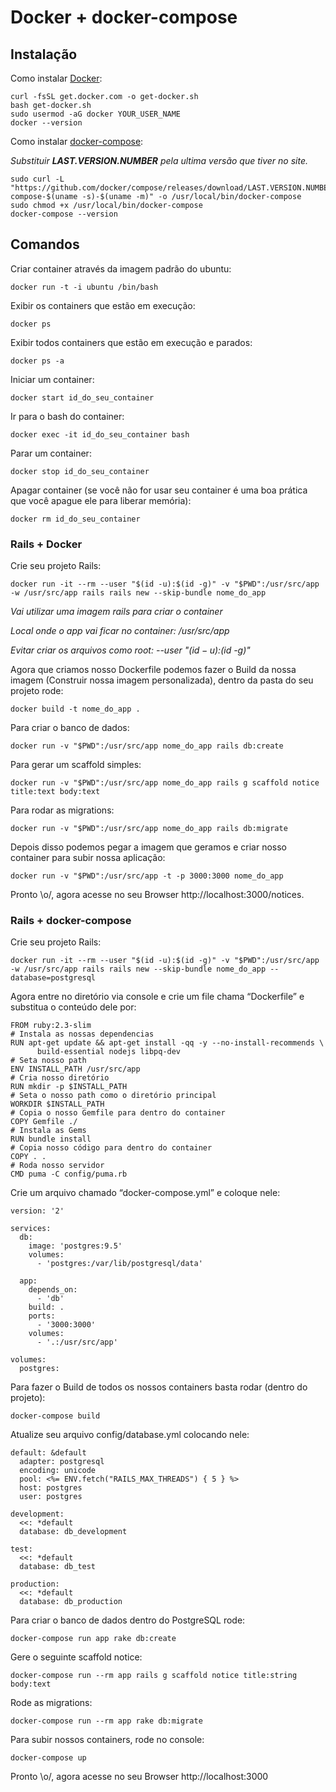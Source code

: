 # Docker + docker-compose

## Instalação

Como instalar [Docker](https://docs.docker.com/install/):

    curl -fsSL get.docker.com -o get-docker.sh
    bash get-docker.sh
    sudo usermod -aG docker YOUR_USER_NAME
    docker --version

Como instalar [docker-compose](https://docs.docker.com/compose/install/):

_Substituir **LAST.VERSION.NUMBER** pela ultima versão que tiver no site._
    
    sudo curl -L "https://github.com/docker/compose/releases/download/LAST.VERSION.NUMBER/docker-compose-$(uname -s)-$(uname -m)" -o /usr/local/bin/docker-compose
    sudo chmod +x /usr/local/bin/docker-compose
    docker-compose --version


## Comandos

Criar container através da imagem padrão do ubuntu:

    docker run -t -i ubuntu /bin/bash

Exibir os containers que estão em execução:

    docker ps

Exibir todos containers que estão em execução e parados:

    docker ps -a

Iniciar um container:

    docker start id_do_seu_container

Ir para o bash do container:

    docker exec -it id_do_seu_container bash

Parar um container:

    docker stop id_do_seu_container

Apagar container (se você não for usar seu container é uma boa prática que você apague ele para liberar memória):
    
    docker rm id_do_seu_container


### Rails + Docker

Crie seu projeto Rails:

    docker run -it --rm --user "$(id -u):$(id -g)" -v "$PWD":/usr/src/app -w /usr/src/app rails rails new --skip-bundle nome_do_app

_Vai utilizar uma imagem rails para criar o container_

_Local onde o app vai ficar no container: /usr/src/app_

_Evitar criar os arquivos como root: --user "$(id -u):$(id -g)"_

Agora que criamos nosso Dockerfile podemos fazer o Build da nossa imagem (Construir nossa imagem personalizada), dentro da pasta do seu projeto rode:

    docker build -t nome_do_app .

Para criar o banco de dados:

    docker run -v "$PWD":/usr/src/app nome_do_app rails db:create
    
Para gerar um scaffold simples:

    docker run -v "$PWD":/usr/src/app nome_do_app rails g scaffold notice title:text body:text
    
Para rodar as migrations:

    docker run -v "$PWD":/usr/src/app nome_do_app rails db:migrate
    
Depois disso podemos pegar a imagem que geramos e criar nosso container para subir nossa aplicação:
    
    docker run -v "$PWD":/usr/src/app -t -p 3000:3000 nome_do_app
    
Pronto \o/, agora acesse no seu Browser http://localhost:3000/notices.


### Rails + docker-compose

Crie seu projeto Rails:

    docker run -it --rm --user "$(id -u):$(id -g)" -v "$PWD":/usr/src/app -w /usr/src/app rails rails new --skip-bundle nome_do_app --database=postgresql
    
Agora entre no diretório via console e crie um file chama “Dockerfile” e substitua o conteúdo dele por:

    FROM ruby:2.3-slim
    # Instala as nossas dependencias
    RUN apt-get update && apt-get install -qq -y --no-install-recommends \
          build-essential nodejs libpq-dev
    # Seta nosso path
    ENV INSTALL_PATH /usr/src/app
    # Cria nosso diretório
    RUN mkdir -p $INSTALL_PATH
    # Seta o nosso path como o diretório principal
    WORKDIR $INSTALL_PATH
    # Copia o nosso Gemfile para dentro do container
    COPY Gemfile ./
    # Instala as Gems
    RUN bundle install
    # Copia nosso código para dentro do container
    COPY . .
    # Roda nosso servidor
    CMD puma -C config/puma.rb
    
Crie um arquivo chamado “docker-compose.yml” e coloque nele:

    version: '2'

    services:
      db:
        image: 'postgres:9.5'
        volumes:
          - 'postgres:/var/lib/postgresql/data'

      app:
        depends_on:
          - 'db'
        build: .
        ports:
          - '3000:3000'
        volumes:
          - '.:/usr/src/app'

    volumes:
      postgres:
      
Para fazer o Build de todos os nossos containers basta rodar (dentro do projeto):

    docker-compose build
    
Atualize seu arquivo config/database.yml colocando nele:

    default: &default
      adapter: postgresql
      encoding: unicode
      pool: <%= ENV.fetch("RAILS_MAX_THREADS") { 5 } %>
      host: postgres
      user: postgres

    development:
      <<: *default
      database: db_development

    test:
      <<: *default
      database: db_test

    production:
      <<: *default
      database: db_production
      
Para criar o banco de dados dentro do PostgreSQL rode:

    docker-compose run app rake db:create
    
Gere o seguinte scaffold notice:

    docker-compose run --rm app rails g scaffold notice title:string body:text
    
Rode as migrations:

    docker-compose run --rm app rake db:migrate
    
Para subir nossos containers, rode no console:

    docker-compose up
    
Pronto \o/, agora acesse no seu Browser http://localhost:3000
